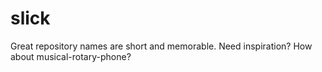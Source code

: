 # slick
Great repository names are short and memorable. Need inspiration? How about musical-rotary-phone? 
